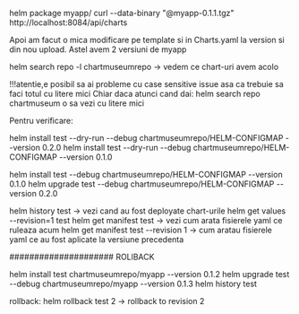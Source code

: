 helm package myapp/
curl --data-binary "@myapp-0.1.1.tgz" http://localhost:8084/api/charts

Apoi am facut o mica modificare pe template si in Charts.yaml la version si din nou upload. Astel avem 2 versiuni de myapp

helm search repo -l chartmuseumrepo -> vedem ce chart-uri avem acolo

!!!atentie,e posibil sa ai probleme cu case sensitive issue asa ca trebuie sa faci totul cu litere mici
Chiar daca atunci cand dai: helm search repo chartmuseum o sa vezi cu litere mici

Pentru verificare:

helm install test --dry-run --debug chartmuseumrepo/HELM-CONFIGMAP --version 0.2.0
helm install test --dry-run --debug chartmuseumrepo/HELM-CONFIGMAP --version 0.1.0

helm install test --debug chartmuseumrepo/HELM-CONFIGMAP --version 0.1.0
helm upgrade test --debug chartmuseumrepo/HELM-CONFIGMAP --version 0.2.0

helm history test -> vezi cand au fost deployate chart-urile
helm get values --revision=1 test
helm get manifest test  -> vezi cum arata fisierele yaml ce ruleaza acum
helm get manifest test --revision 1 -> cum aratau fisierele yaml ce au fost aplicate la versiune precedenta

#####################
ROLlBACK

helm install test chartmuseumrepo/myapp --version 0.1.2
helm upgrade test --debug chartmuseumrepo/myapp --version 0.1.3
helm history test

rollback: helm rollback test 2 -> rollback to revision 2
